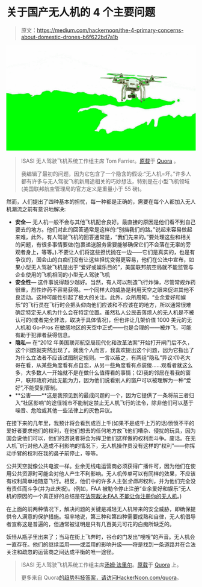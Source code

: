 # 关于国产无人机的 4 个主要问题

> 原文：<https://medium.com/hackernoon/the-4-primary-concerns-about-domestic-drones-b6f622bd7a1b>

![](img/8d3cabb184a066b3c0c5c7618ddd71e9.png)

> ISASI 无人驾驶飞机系统工作组主席 Tom Farrier。[原载](https://www.quora.com/What-are-some-of-the-concerns-being-raised-about-domestic-drones/answer/Tom-Farrier)于 [Quora](http://quora.com?ref=hackernoon) 。
> 
> 我编辑了最初的问题，因为它包含了一个隐含的假设:“无人机=坏。”许多人都有许多与无人驾驶飞机新用途相关的巧妙想法，特别是在小型飞机领域(美国联邦航空管理局的官方定义是重量小于 55 磅)。

然而，人们提出了四种基本的担忧，每一种都是正确的，需要在每个人都加入无人机潮流之前有意识地解决:

*   **安全—** 无人机一般不会与其他飞机配合良好。最直接的原因是他们看不到自己要去的地方。他们对此的回答通常是这样的:“别挡我们的路。”说起来容易做起来难，此外，有人驾驶飞机的回答通常是，“我们先来的。”要处理这些和相关的问题，有很多事情要做(包裹递送服务需要能够确保它们不会落在无辜的旁观者身上，等等。).不要让人们将这些担忧抛在一边——它们是真实的，也是有争议的，国会山的白痴们没有让这些担忧变得更容易，他们在公法中宣布，如果小型无人驾驶飞机是出于“爱好或娱乐目的”，美国联邦航空局就不能监管与企业使用的飞机相同的小型无人驾驶飞机
*   **安全性—** 这件事说得越少越好。当然，有人可以制造飞行炸弹，尽管常规炸药很重，烈性炸药不容易获得。一个同样大的威胁是利用天空之眼来促进其他不良活动。这种可能性引起了极大的关注。此外，众所周知，“业余爱好和娱乐”的飞行员在飞行时会把头仰向他们应该和不应该在的地方，所以通常很难确定特定无人机为什么会在特定位置。虽然私人公民击落烦人的无人机是不被认可的(或者完全非法，取决于具体情况)，但也许让几架价值 1000 美元的无人机和 Go-Pros 在敏感地区的天空中正式——也是合理的——被炸飞，可能有助于犯罪者获得信息。
*   **隐私—** 在“2012 年美国联邦航空局现代化和改革法案”开始打开闸门后不久，这个问题就突然出现了。就我个人而言，我喜欢提出这个问题，因为它指出了为什么立法者不应该试图制定规则。一言以蔽之，有两组“隐私”异议:(1)老大哥在看，从某些角度看有点自恋，从另一些角度看有点装傻……观看者就这么多，大多数人一开始就不是在做什么值得看的事情；(2)我的邻居在看我的窗户，联邦政府对此无能为力，因为他们说看别人的窗户可以被理解为一种“爱好”,不能受到管制。
*   **公害——**这是我预见到的最成问题的一个，因为它提供了一条将前三者归入“社区影响”的途径城市不能制定禁止无人机飞行的法令，除非他们可以基于噪音、危险或其他一些法律上的灰色异议。

在接下来的几年里，我预计将会看到成百上千(如果不是成千上万的话)愤愤不平的爱好者要求他们的权利，在他们想去的任何地方放飞他们嘈杂、侵扰的玩具，因为国会说他们可以，他们的游说者将会为捍卫他们这样做的权利而斗争。废话。在无人机飞行对他人造成不利影响的情况下，无人机操作员没有这样的“权利”——你挥动手臂的权利在我的鼻子前停止，等等。

公共天空就像公共电波一样。业余无线电运营商必须获得广播许可，因为他们在使用公共资源时可能会对他人产生不利影响。无人机传单可以有同样的效果，不应该有权利简单地随意飞行。相反，他们中的许多人主张*全面的*权利，并为他们完全没有责任而斗争(并为此庆祝)。(例如，FAA 被勒令停止注册“业余爱好和娱乐”无人机的原因的一个真正好的总结是在[法院裁决:FAA 不能让你注册你的无人机](https://spectrum.ieee.org/automaton/robotics/drones/court-ruling-the-faa-cant-make-you-register-your-drone)。)

在上面的前两种情况下，解决问题的关键是减轻无人机带来的安全威胁，即确保提供令人满意的保护措施。坦率地说，第三种和第四种需要成熟和自律，无人机倡导者宣称这是普遍的，但通常被证明是只有几百美元可花的白痴所缺乏的。

妖怪从瓶子里出来了；当马在街上飞奔时，谷仓的门发出“嗖嗖”的声音。无人机会一直存在。他们的继续滥用——或滥用的影响升级——将是找到一条道路并在合法关注和疏忽的运营商之间达成平衡的唯一途径。

> ISASI 无人驾驶飞机系统工作组主席[汤姆·法里尔](https://www.quora.com/profile/Tom-Farrier)。[原载](https://www.quora.com/What-are-some-of-the-concerns-being-raised-about-domestic-drones/answer/Tom-Farrier)于 [Quora](http://quora.com?ref=hackernoon) 上。
> 
> 更多来自 Quora[的趋势科技答案，请访问](https://medium.com/u/3853f85f7d5e?source=post_page-----b6f622bd7a1b--------------------------------)[HackerNoon.com/quora](https://hackernoon.com/quora/home)。